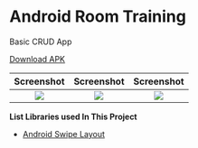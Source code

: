 # Android Room Training #

Basic CRUD App

[Download APK](https://github.com/yoesuv/android-room-example/raw/master/com.yoesuv.androidroom-v1(1.0.0)-release.apk)

| Screenshot | Screenshot | Screenshot |
| :--: | :--: | :--: |
| ![](https://lh3.googleusercontent.com/0Jo4J9MJc51yr11t9TylMD7ilGLAvw7msKW656iG2tB0WmfI-snr8i8STmdO57nayJEL3qTOIWPgMay8BCDI7YrLNYKc7DncliAnLM4qZemb53dKXdlb8AeLygM72ycD8Bd5WvDFBEzMDP_bt9zfE7yYhQA7nK11qu54SFpyZ9OTTKzfnp2qIkVmJxekQ2HcP5oDqc4R3rXA_T535a89hoJNtw4KmTpJ3Mc1-csXAbW-dEQiT0cPxphrUYoMozB30smq-PhQkqhhB7vcL3Hf_TueRLHeHwcIwoeuA2YpFnbtxmtFo8WdaA6e2am1e5smD8AyT0tRKlOj47zfoib4vf5ckF9D0aZslWGbMx--C4lMEBC48MTE4L3Avy-j0-6T8eojvxLNZOkjINhzUfubzvQj4PmfDMoab9taicJ5hYFoysGKroIaCcya7vAZnuAgYULBsqhwsZmjsR0P8HzIoHfDLPQjQkJMLX28oTibPg54N1b27NA0Jyt24iV0mXBeG6po1Fr4kGzY_7nnv8lDRDvEliWq3wkz7zllnf4RsZZzPDDX2zFJ0OglDvpiYArXLIN2swk8O_XyWOXza13CNHnMmzhPGai18wNziNw=w361-h641-no) | ![](https://lh3.googleusercontent.com/Cq8h5GUSC5nYyWvH9_y1BzjZtN_cYnR5yRu8UET4Xt8CvJy21jFpC4LR5_NzIn6dY-uQZNscHNVjzi0lBrneTULjVZbiU5caYokhEOLPdPib1BUOdCYFIpxlii4XiQwvvdaJGAf1k0UssxWz-pIvLAmH5pytFwvx3s6voRdv_u1wLCFSgtDV-abkRAJT2y8j0BF1Q7ygILcMVtA6eNdFJ0eUJT0Kv-X4f-uBUiCmWeBZ8eK14DMR1vGZ3DMPfsYoCnUBAMzy_PGHk9bFuYAOcm7A4xjXhPqgH9sFl1Ut8b28wQj8Lf3_4LJ36BkQNRkJqM5EDKS5ZBHzyfZaMqZgIqbq1Ee2s_JI_Et-8Hd0AJikL_gAc32oHZUkFkCurZxixx2QXb1typvw9Ksu0wp0tplPf8COAufR8U4gqP1BkSdaNh71G89xmS5mBD-mY2CeFKNukJwRwhul2yP_i0QoVx77aQa_Jj_UOdnqvVy2z1RfnRiedlze63ObpLK8ugfAZ1rilr3x_mWwiII94evyLeErAgrH3ys60mR8ljpHkNhUD2PWBYpTuKaLzZGBltsb29IH46BlTAzazS6fT6mEV-kJ-K8kheMy3SsjvAk=w361-h641-no) | ![](https://lh3.googleusercontent.com/j4KOhboG5qPA3cUO7k61MfM83w19f4oeePU914682_JNCkcN2yHdYhmL-I8z4S6roaKgZW8P-HcoRNtOS6RxKykydD0hutLsYn2U5CWJfOv-GjapmfeMmQ3uCfyfjufKM4EYi5wdzuHNNXPzTMBM7XvvuUU49wzWla2RqRtAvTqy8Y3id-7X8RvHeLqaM-9JyXTgkFUEtsejbPuSCfBeyYPCVFvUoKt_fZm1hUXjLgCk8ZzQ5Em5YWry-Bht4J5dmmfLMJxpkMRz6_aRPyszWrafQp19hAmkhJS7ZhvpUL9aEGA1j7DdW5mE6QygNYhOgwqSBlrUNPkNPc-RHGxrCZDbityoBmCB3k-V916fszLZcto4ESe0DyPFA5eRpfFl_ahdTxbybOJ6rHO2oO06pFgV3t5IFczgPFlPQLmW_pOdxBMDyhN06KUmZox66Z_jlGLmzHVIZ1E7j5-_CrWD3hxuMnpvyLEdrJrhaSNDxmYet88-jsCI6XRVtL3Y2hN_K3shSLfDgy6gNE6l1slV8jiaWS5Ia9Aj8fkA897kyW1oYOxehd5T-FFq6WMpemiwvxMI5hvBq-jmfY0IatVKX7cV2NjbaBsSkMKX8jU=w361-h641-no) |


**List Libraries used In This Project**

* [Android Swipe Layout](https://github.com/daimajia/AndroidSwipeLayout)
